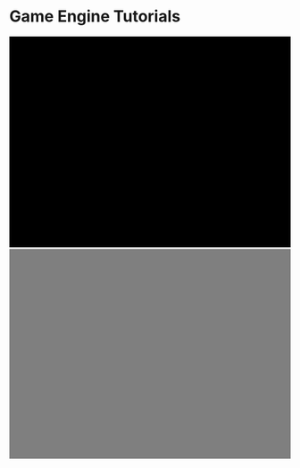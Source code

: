 # Game Engine Tutorials

![Chapter 1 Tutorial 1 Preview](Code/Chapter_1_Platform/Tutorial_1_Preview.png)
![Chapter 2 Tutorial 1 Preview](Code/Chapter_2_Graphics/Tutorial_1_Preview.png)